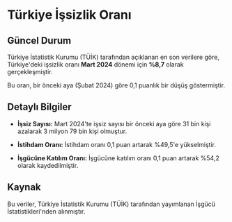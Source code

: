 # Türkiye İşsizlik Oranı

## Güncel Durum

Türkiye İstatistik Kurumu (TÜİK) tarafından açıklanan en son verilere göre, Türkiye'deki işsizlik oranı **Mart 2024** dönemi için **%8,7** olarak gerçekleşmiştir.

Bu oran, bir önceki aya (Şubat 2024) göre 0,1 puanlık bir düşüş göstermiştir.

## Detaylı Bilgiler

*   **İşsiz Sayısı:** Mart 2024'te işsiz sayısı bir önceki aya göre 31 bin kişi azalarak 3 milyon 79 bin kişi olmuştur.

*   **İstihdam Oranı:** İstihdam oranı 0,1 puan artarak %49,5'e yükselmiştir.

*   **İşgücüne Katılım Oranı:** İşgücüne katılım oranı 0,1 puan artarak %54,2 olarak kaydedilmiştir.

## Kaynak

Bu veriler, Türkiye İstatistik Kurumu (TÜİK) tarafından yayımlanan İşgücü İstatistikleri'nden alınmıştır.